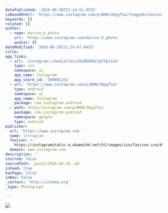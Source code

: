 ```yaml
---
datePublished: '2016-06-28T21:14:51.053Z'
isBasedOnUrl: 'https://www.instagram.com/p/BHNc3HygfSa/?tagged=itwstories'
keywords: []
related: []
author:
  - name: marina_b_photo
    url: 'https://www.instagram.com/marina_b_photo'
    avatar: {}
dateModified: '2016-06-28T21:14:47.843Z'
title: '   '
app_links:
  - url: 'instagram://media?id=1282808402107561114'
    type: ios
    namespace: ai
    app_name: Instagram
    app_store_id: '389801252'
  - url: 'https://www.instagram.com/p/BHNc3HygfSa/'
    type: android
    namespace: ai
    app_name: Instagram
    package: com.instagram.android
  - path: https/instagram.com/p/BHNc3HygfSa/
    package: com.instagram.android
    namespace: google
    type: android
publisher:
  url: 'https://www.instagram.com'
  name: Instagram
  favicon: >-
    https://instagramstatic-a.akamaihd.net/h1/images/ico/favicon.ico/dfa85bb1fd63.ico
  domain: www.instagram.com
description: ''
starred: false
sourcePath: _posts/2016-06-28-.md
inFeed: true
hasPage: false
inNav: false
_context: 'http://schema.org'
_type: Photograph

---
```

![   ](https://scontent.cdninstagram.com/t51.2885-15/s640x640/sh0.08/e35/13573522_1597484930582205_1657867071_n.jpg?ig_cache_key=MTI4MjgwODQwMjEwNzU2MTExNA%3D%3D.2)